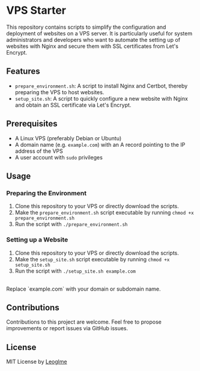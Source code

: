 # VPS Starter

This repository contains scripts to simplify the configuration and deployment of websites on a VPS server. It is particularly useful for system administrators and developers who want to automate the setting up of websites with Nginx and secure them with SSL certificates from Let's Encrypt.

## Features

- `prepare_environment.sh`: A script to install Nginx and Certbot, thereby preparing the VPS to host websites.
- `setup_site.sh`: A script to quickly configure a new website with Nginx and obtain an SSL certificate via Let's Encrypt.

## Prerequisites

- A Linux VPS (preferably Debian or Ubuntu)
- A domain name (e.g. `example.com`) with an A record pointing to the IP address of the VPS
- A user account with `sudo` privileges

## Usage

### Preparing the Environment
1. Clone this repository to your VPS or directly download the scripts.
2. Make the `prepare_environment.sh` script executable by running `chmod +x prepare_environment.sh`
3. Run the script with `./prepare_environment.sh`

### Setting up a Website
1. Clone this repository to your VPS or directly download the scripts.
2. Make the `setup_site.sh` script executable by running `chmod +x setup_site.sh`
3. Run the script with `./setup_site.sh example.com`
<br>
Replace `example.com` with your domain or subdomain name.


## Contributions
Contributions to this project are welcome. Feel free to propose improvements or report issues via GitHub issues.

## License
MIT License by [Leoglme](https://github.com/Leoglme)